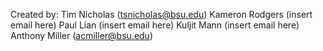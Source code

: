 Created by:
Tim Nicholas (tsnicholas@bsu.edu)
Kameron Rodgers (insert email here)
Paul Lian (insert email here)
Kuljit Mann (insert email here)
Anthony Miller (acmiller@bsu.edu)
